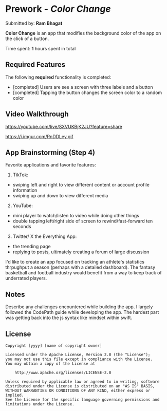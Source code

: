 # Prework - *Color Change*

Submitted by: **Ram Bhagat**

**Color Change** is an app that modifies the background color of the app on the click of a button.

Time spent: **1** hours spent in total

## Required Features

The following **required** functionality is completed:

- [completed] Users are see a screen with three labels and a button
- [completed] Tapping the button changes the screen color to a random color
 
## Video Walkthrough

https://youtube.com/live/SXVUKBjK2JU?feature=share

https://i.imgur.com/RnDDLey.gif

## App Brainstorming (Step 4)

Favorite applications and favorite features:
1. TikTok:
- swiping left and right to view different content or account profile information
- swiping up and down to view different media
2. YouTube:
- mini player to watch/listen to video while doing other things
- double tapping left/right side of screen to rewind/fast-forward ten seconds
3. Twitter/ X the Everything App:
- the trending page
- replying to posts, ultimately creating a forum of large discussion  

I'd like to create an app focused on tracking an athlete's statistics thrpughput a season (perhaps with a detailed dashboard). The fantasy basketball and football industry would benefit from a way to keep track of underrated players. 
## Notes

Describe any challenges encountered while building the app.
I largely followed the CodePath guide while developing the app. The hardest part was getting back into the js syntax like mindset within swift.

## License

    Copyright [yyyy] [name of copyright owner]

    Licensed under the Apache License, Version 2.0 (the "License");
    you may not use this file except in compliance with the License.
    You may obtain a copy of the License at

        http://www.apache.org/licenses/LICENSE-2.0

    Unless required by applicable law or agreed to in writing, software
    distributed under the License is distributed on an "AS IS" BASIS,
    WITHOUT WARRANTIES OR CONDITIONS OF ANY KIND, either express or implied.
    See the License for the specific language governing permissions and
    limitations under the License.
